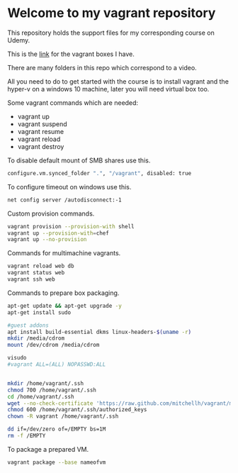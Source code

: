 # Welcome to my vagrant repository

This repository holds the support files for my corresponding course on Udemy.

This is the [link](https://app.vagrantup.com/r3ap3rpy) for the vagrant boxes I have.

There are many folders in this repo which correspond to a video.

All you need to do to get started with the course is to install vagrant and the hyper-v on a windows 10 machine, later you will need virtual box too.

Some vagrant commands which are needed:
 - vagrant up
 - vagrant suspend 
 - vagrant resume
 - vagrant reload
 - vagrant destroy


To disable default mount of SMB shares use this.

```bash
configure.vm.synced_folder ".", "/vagrant", disabled: true
```

To configure timeout on windows use this.

```bash
net config server /autodisconnect:-1
```

Custom provision commands.

```bash
vagrant provision --provision-with shell
vagrant up --provision-with=chef
vagrant up --no-provision
```

Commands for multimachine vagrants.

```bash
vagrant reload web db
vagrant status web
vagrant ssh web
```

Commands to prepare box packaging.

```bash
apt-get update && apt-get upgrade -y
apt-get install sudo

#guest addons
apt install build-essential dkms linux-headers-$(uname -r)
mkdir /media/cdrom
mount /dev/cdrom /media/cdrom

visudo
#vagrant ALL=(ALL) NOPASSWD:ALL


mkdir /home/vagrant/.ssh
chmod 700 /home/vagrant/.ssh
cd /home/vagrant/.ssh
wget --no-check-certificate 'https://raw.github.com/mitchellh/vagrant/master/keys/vagrant.pub' -O authorized_keys
chmod 600 /home/vagrant/.ssh/authorized_keys
chown -R vagrant /home/vagrant/.ssh

dd if=/dev/zero of=/EMPTY bs=1M
rm -f /EMPTY
```

To package a prepared VM.

```bash
vagrant package --base nameofvm
```